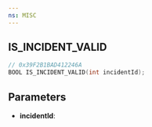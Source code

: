 ```yaml
---
ns: MISC
---
```

## IS_INCIDENT_VALID

```c
// 0x39F2B1BAD412246A
BOOL IS_INCIDENT_VALID(int incidentId);
```

## Parameters
* **incidentId**:
